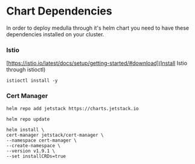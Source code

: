 
# Chart Dependencies

In order to deploy medulla through it's helm chart you need to have these dependencies installed on your cluster.

### Istio

[https://istio.io/latest/docs/setup/getting-started/#download](Install Istio through istioctl)

    istioctl install -y

### Cert Manager

    helm repo add jetstack https://charts.jetstack.io

    helm repo update

    helm install \
    cert-manager jetstack/cert-manager \
    --namespace cert-manager \
    --create-namespace \
    --version v1.9.1 \
    --set installCRDs=true

